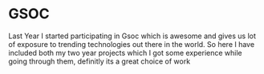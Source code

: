 # GSOC
Last Year I started participating in Gsoc which is awesome and gives us lot of exposure to trending technologies 
out there in the world. 
So here I have included both my two year projects which I got some experience while going through them, definitly its a great 
choice of work
